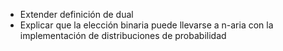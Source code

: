 - Extender definición de dual
- Explicar que la elección binaria puede llevarse a n-aria con la
  implementación de distribuciones de probabilidad
